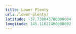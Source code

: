 ```yaml
---
title: Lower Plenty
url: /lower-plenty/
latitude: -37.738843700000004
longitude: 145.11622400000002
---
```

